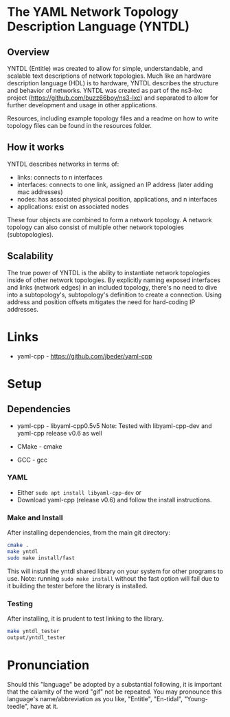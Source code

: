 # The YAML Network Topology Description Language (YNTDL)
## Overview
YNTDL (Entitle) was created to allow for simple, understandable, and scalable text descriptions of network topologies. Much like an hardware description language (HDL) is to hardware, YNTDL describes the structure and behavior of networks. YNTDL was created as part of the ns3-lxc project (https://github.com/buzz66boy/ns3-lxc) and separated to allow for further development and usage in other applications.

Resources, including example topology files and a readme on how to write topology files can be found in the resources folder.

## How it works
YNTDL describes networks in terms of:
- links: connects to n interfaces
- interfaces: connects to one link, assigned an IP address (later adding mac addresses)
- nodes: has associated physical position, applications, and n interfaces
- applications: exist on associated nodes

These four objects are combined to form a network topology. A network topology can also consist of multiple other network topologies (subtopologies).

## Scalability
The true power of YNTDL is the ability to instantiate network topologies inside of other network topologies. By explicitly naming exposed interfaces and links (network edges) in an included topology, there's no need to dive into a subtopology's, subtopology's definition to create a connection. Using address and position offsets mitigates the need for hard-coding IP addresses.

# Links
- yaml-cpp - https://github.com/jbeder/yaml-cpp

# Setup
## Dependencies
- yaml-cpp - libyaml-cpp0.5v5
Note: Tested with libyaml-cpp-dev and yaml-cpp release v0.6 as well
- CMake - cmake

- GCC - gcc

### YAML
- Either `sudo apt install libyaml-cpp-dev` or
- Download yaml-cpp (release v0.6) and follow the install instructions.

### Make and Install
After installing dependencies, from the main git directory:
```bash
cmake .
make yntdl
sudo make install/fast
```
This will install the yntdl shared library on your system for other programs to use. Note: running `sudo make install` without the fast option will fail due to it building the tester before the library is installed.

### Testing
After installing, it is prudent to test linking to the library.
```bash
make yntdl_tester
output/yntdl_tester
```

# Pronunciation
Should this "language" be adopted by a substantial following, it is important that the calamity of the word "gif" not be repeated. You may pronounce this language's name/abbreviation as you like, "Entitle", "En-tidal", "Young-teedle", have at it.

